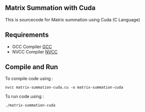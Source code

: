 ## Matrix Summation with Cuda

This is sourcecode for Matrix summation using Cuda (C Language)

## Requirements

* GCC Compiler [GCC](https://gcc.gnu.org/)
* NVCC Compiler [NVCC](https://docs.nvidia.com/cuda/cuda-compiler-driver-nvcc/index.html)

## Compile and Run

To compile code using :

    nvcc matrix-summation-cuda.cu -o matrix-summation-cuda

To run code using :

    ./matrix-summation-cuda
